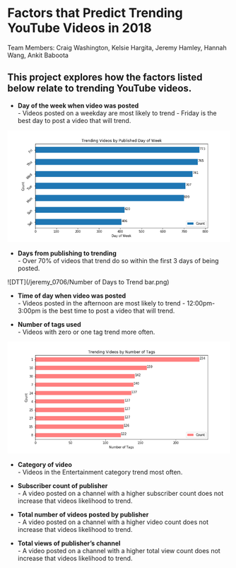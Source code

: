 # Factors that Predict Trending YouTube Videos in 2018

Team Members: Craig Washington, Kelsie Hargita, Jeremy Hamley, Hannah Wang, Ankit Baboota



## This project explores how the factors listed below relate to trending YouTube videos.


  -  **Day of the week when video was posted**   
	- Videos posted on a weekday are most likely to trend - Friday is the best day to post a video that will trend.

  ![DOW](/output/DOWchart.png)


  -  **Days from publishing to trending**    
	- Over 70% of videos that trend do so within the first 3 days of being posted.

  ![DTT](/jeremy_0706/Number of Days to Trend bar.png)


  -  **Time of day when video was posted**  
	- Videos posted in the afternoon are most likely to trend - 12:00pm-3:00pm is the best time to post a video that will trend.


  -  **Number of tags used**   
	- Videos with zero or one tag trend more often.

![NOT](/output/NumOfTagsChart.png)

  -  **Category of video**   
	- Videos in the Entertainment category trend most often.


  -  **Subscriber count of publisher**   
	- A video posted on a channel with a higher subscriber count does not increase that videos likelihood to trend.


  -  **Total number of videos posted by publisher**   
	- A video posted on a channel with a higher video count does not increase that videos likelihood to trend.


  -  **Total views of publisher’s channel**    
	- A video posted on a channel with a higher total view count does not increase that videos likelihood to trend.


